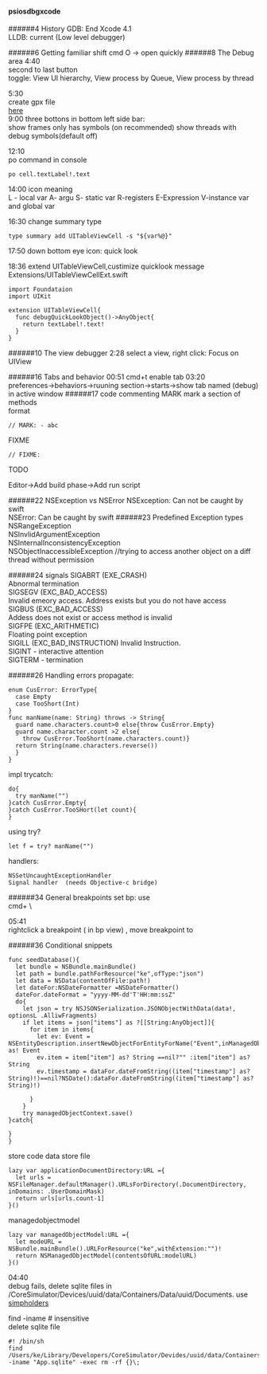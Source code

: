 #### psiosdbgxcode
######4 History
GDB: End Xcode 4.1  
LLDB: current (Low level debugger)

######6 Getting familiar
shift cmd O -> open quickly
######8 The Debug area
4:40  
second to last button  
toggle: View UI hierarchy, View process by Queue, View process by thread  

5:30  
create gpx file  
[here](http://gpx-poi.com)  
9:00
three bottons in bottom left side bar:  
show frames only has symbols  (on recommended)
show threads with debug symbols(default off)  

12:10  
po command in console
```
po cell.textLabel!.text
```

14:00 icon meaning  
L - local var A- argu S- static var R-registers E-Expression V-instance var and global var  

16:30  change summary type
```
type summary add UITableViewCell -s "${var%@}"
```

17:50
down bottom eye icon: quick look  

18:36 extend UITableViewCell,custimize quicklook message
Extensions/UITableViewCellExt.swift
```
import Foundataion
import UIKit

extension UITableViewCell{
  func debugQuickLookObject()->AnyObject{
    return textLabel!.text!
  }
}
```
######10 The view debugger
2:28
select a view, right click: Focus on UIView

######16 Tabs and behavior
00:51
cmd+t  enable tab
03:20  
preferences->behaviors->ruuning section->starts->show tab named (debug) in active window
######17 code commenting
MARK mark a section of methods  
format  
```
// MARK: - abc
```
FIXME 
```
// FIXME: 
```
TODO  

Editor->Add build phase->Add run script

######22 NSException vs NSError
NSException: Can not be caught by swift  
NSError: Can be caught by swift
######23 Predefined Exception types
NSRangeException  
NSInvlidArgumentException  
NSInternalInconsistencyException  
NSObjectInaccessibleException //trying to access another object on a diff thread without permission


######24 signals
SIGABRT (EXE_CRASH)  
Abnormal termination  
SIGSEGV (EXC_BAD_ACCESS)  
Invalid emeory access. Address exists but you do not have access  
SIGBUS (EXC_BAD_ACCESS)  
Addess does not exist or access method is invalid  
SIGFPE (EXC_ARITHMETIC)  
Floating point exception  
SIGILL (EXC_BAD_INSTRUCTION)
Invalid Instruction.  
SIGINT - interactive attention  
SIGTERM - termination

######26 Handling errors
propagate:
```
enum CusError: ErrorType{
  case Empty
  case TooShort(Int)
}
func manName(name: String) throws -> String{
  guard name.characters.count>0 else{throw CusError.Empty}
  guard name.character.count >2 else{
    throw CusError.TooShort(name.characters.count)}
  return String(name.characters.reverse())
  }
}
```
impl trycatch:
```
do{
  try manName("")
}catch CusError.Empty{
}catch CusError.TooSHort(let count){
}
```
using try?
```
let f = try? manName("")
```

handlers:
```
NSSetUncaughtExceptionHandler
Signal handler  (needs Objective-c bridge)
```
######34 General breakpoints
set bp: use  
cmd+ \


05:41  
rightclick a breakpoint ( in bp view) , move breakpoint to

######36 Conditional
snippets
```
func seedDatabase(){
  let bundle = NSBundle.mainBundle()
  let path = bundle.pathForResource("ke",ofType:"json")
  let data = NSData(contentOfFile:path!)
  let dateFor:NSDateFormatter =NSDateFormatter()
  dateFor.dateFormat = "yyyy-MM-dd'T'HH:mm:ssZ"
  do{
    let json = try NSJSONSerialization.JSONObjectWithData(data!, optionsL .AlliwFragments)
    if let items = json["items"] as ?[[String:AnyObject]]{
      for item in items{
        let ev: Event = NSEntityDescription.insertNewObjectForEntityForName("Event",inManagedObjectContext:managedObjectContext) as! Event
        ev.item = item["item"] as? String ==nil?"" :item["item"] as? String
        ev.timestamp = dataFor.dateFromString((item["timestamp"] as? String)!)==nil?NSDate():dataFor.dateFromString((item["timestamp"] as? String)!)
        
      }
    }
    try managedObjectContext.save()
}catch{

}
}
```
store code data store file
```
lazy var applicationDocumentDirectory:URL ={
  let urls = NSFileManager.defaultManager().URLsForDirectory(.DocumentDirectory, inDomains: .UserDomainMask)
  return urls[urls.count-1]
}()
```

managedobjectmodel
```
lazy var managedObjectModel:URL ={
  let modeURL = NSBundle.mainBundle().URLForResource("ke",withExtension:"")!
  return NSManagedObjectModel(contentsOfURL:modelURL)
}()
```
04:40  
debug fails, delete sqlite files in /CoreSimulator/Devices/uuid/data/Containers/Data/uuid/Documents.
use [simpholders](simpholders.com)

find -iname  # insensitive  
delete sqlite file
```
#! /bin/sh
find /Users/ke/Library/Developers/CoreSimulator/Devides/uuid/data/Containers/Data/Application -iname "App.sqlite" -exec rm -rf {}\;
```
